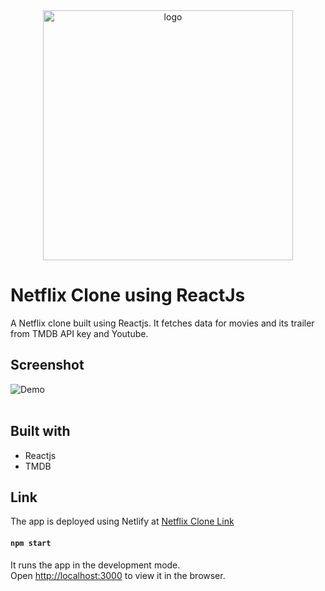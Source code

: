 <div align="center">
<img src="https://user-images.githubusercontent.com/99184393/211183762-03b6e9b4-9fcd-4874-a0e4-20cf00537c06.gif" alt="logo" width="400" height="auto" />
</div>

# Netflix Clone using ReactJs
A Netflix clone built using Reactjs. It fetches data for movies and its trailer from TMDB API key and Youtube.

## Screenshot
![Demo](/public/assets/demo.gif)
<br />
<br />

## Built with
* Reactjs
* TMDB

## Link

The app is deployed using Netlify at [Netflix Clone Link](https://netflix-clone-v3.netlify.app/)

#### `npm start`

It runs the app in the development mode.<br />
Open [http://localhost:3000](http://localhost:3000) to view it in the browser. 
